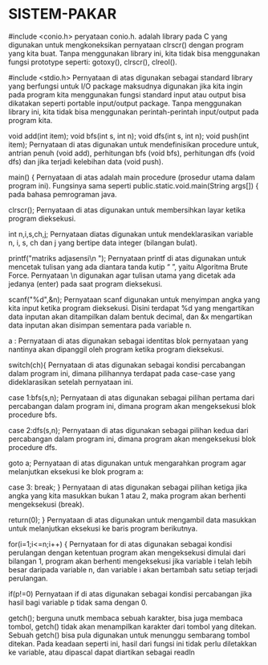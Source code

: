 # SISTEM-PAKAR
#include <conio.h>
peryataan conio.h. adalah library pada C yang digunakan untuk mengkoneksikan pernyataan clrscr() dengan program yang kita buat. Tanpa menggunakan library ini, kita tidak bisa menggunakan fungsi prototype seperti: gotoxy(), clrscr(), clreol().

#include <stdio.h>
Pernyataan di atas digunakan sebagai standard library yang berfungsi untuk I/O  package maksudnya digunakan jika kita ingin pada program kita menggunakan fungsi standard input atau output bisa dikatakan seperti portable input/output package. Tanpa menggunakan library ini, kita tidak bisa menggunakan perintah-perintah input/output pada program kita.

void add(int item); 
void bfs(int s, int n);
void dfs(int s, int n); 
void push(int item);
Pernyataan di atas digunakan untuk mendefinisikan procedure untuk, antrian penuh (void add), perhitungan bfs (void bfs), perhitungan dfs (void dfs) dan jika terjadi kelebihan data (void push).

main() {
Pernyataan di atas adalah main procedure (prosedur utama dalam program ini). Fungsinya sama seperti public.static.void.main(String args[]) { pada bahasa pemrograman java.

clrscr();
Pernyataan di atas digunakan untuk membersihkan layar ketika program dieksekusi.

int n,i,s,ch,j;
Pernyataan diatas digunakan untuk mendeklarasikan variable n, i, s, ch dan j yang bertipe data integer (bilangan bulat).

printf("matriks adjasensi\n ");
Pernyataan printf di atas digunakan untuk mencetak tulisan yang ada diantara tanda kutip “ ”, yaitu Algoritma Brute Force. Pernyataan \n digunakan agar tulisan utama yang dicetak ada jedanya (enter) pada saat program dieksekusi.

scanf("%d",&n);
Pernyataan scanf digunakan untuk menyimpan angka yang kita input ketika program dieksekusi. Disini terdapat %d yang mengartikan data inputan akan ditampilkan dalam bentuk decimal, dan &x mengartikan data inputan akan disimpan sementara pada variable n.

a :
Pernyataan di atas digunakan sebagai identitas blok pernyataan yang nantinya akan dipanggil oleh program ketika program dieksekusi. 

switch(ch){
Pernyataan di atas digunakan sebagai kondisi percabangan dalam program ini, dimana pilihannya terdapat pada case-case yang dideklarasikan setelah pernyataan ini.

case 1:bfs(s,n);
Pernyataan di atas digunakan sebagai pilihan pertama dari percabangan dalam program ini, dimana program akan mengeksekusi blok procedure bfs.

case 2:dfs(s,n);
Pernyataan di atas digunakan sebagai pilihan kedua dari percabangan dalam program ini, dimana program akan mengeksekusi blok procedure dfs.

goto a;
Pernyataan di atas digunakan untuk mengarahkan program agar melanjutkan eksekusi ke blok program a:

case 3: break; }
Pernyataan di atas digunakan sebagai pilihan ketiga jika angka yang kita masukkan bukan 1 atau 2, maka program akan berhenti mengeksekusi (break).

return(0); }
Pernyataan di atas digunakan untuk mengambil data masukkan untuk melanjutkan eksekusi ke baris program berikutnya.

for(i=1;i<=n;i++) {
Pernyataan for di atas digunakan sebagai kondisi perulangan dengan ketentuan program akan mengeksekusi dimulai dari bilangan 1, program akan berhenti mengeksekusi jika variable i telah lebih besar daripada variable n, dan variable i akan bertambah satu setiap terjadi perulangan.

if(p!=0)
Pernyataan if di atas digunakan sebagai kondisi percabangan jika hasil bagi variable p tidak sama dengan 0.

getch();
berguna unutk membaca sebuah karakter, bisa juga membaca tombol, getch() tidak akan menampilkan karakter dari tombol yang ditekan. Sebuah getch() bisa pula digunakan untuk menunggu sembarang tombol ditekan. Pada keadaan seperti ini, hasil dari fungsi ini tidak perlu diletakkan ke variable, atau dipascal dapat diartikan sebagai readln
